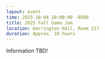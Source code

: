 ```yaml
---
layout: event
time: 2025-10-04 10:00:00 -0500
title: 2025 Fall Game Jam
location: Harrington Hall, Room 217
duration: Approx. 10 hours
---
```

Information TBD!